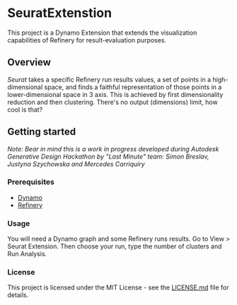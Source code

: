 # SeuratExtenstion
 
This project is a Dynamo Extension that extends the visualization capabilities of Refinery for result-evaluation purposes.

## Overview

*Seurat* takes a specific Refinery run results values, a set of points in a high-dimensional space, and finds a faithful representation of those points in a lower-dimensional space in 3 axis. This is achieved by first dimensionality reduction and then clustering. There's no output (dimensions) limit, how cool is that? 

## Getting started

*Note: Bear in mind this is a work in progress developed during Autodesk Generative Design Hackathon by "Last Minute" team: Simon Breslav, Justyna Szychowska and Mercedes Carriquiry*

### Prerequisites

- [Dynamo](http://dynamobim.org/)
- [Refinery](https://www.autodesk.com/solutions/refinery-beta)

### Usage

You will need a Dynamo graph and some Refinery runs results. Go to View > Seurat Extension. Then choose your run, type the number of clusters and Run Analysis.


### License 

This project is licensed under the MIT License - see the [LICENSE.md](LICENSE.md) file for details.